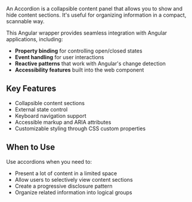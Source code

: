 An Accordion is a collapsible content panel that allows you to show and hide content sections. It's useful for organizing information in a compact, scannable way.

This Angular wrapper provides seamless integration with Angular applications, including:

- **Property binding** for controlling open/closed states
- **Event handling** for user interactions  
- **Reactive patterns** that work with Angular's change detection
- **Accessibility features** built into the web component

## Key Features

- Collapsible content sections
- External state control
- Keyboard navigation support
- Accessible markup and ARIA attributes
- Customizable styling through CSS custom properties

## When to Use

Use accordions when you need to:
- Present a lot of content in a limited space
- Allow users to selectively view content sections
- Create a progressive disclosure pattern
- Organize related information into logical groups
